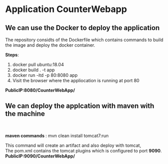 <h1><b>Application CounterWebapp</b></h1>

<h2>We can use the Docker to deploy the application</h2>

The repository considts of the Dockerfile which contains commands to build the image and deploy the docker container.

<b>Steps</b>: 
  1) docker pull ubuntu:18.04
  2) docker build . -t app
  3) docker run -itd -p 80:8080 app
  4) Visit the browser where the appliocation is running at port 80
<b>    
 PublicIP:8080/CounterWebApp/
</b>
  


<h2>We can deploy the applcation with maven with the machine</h2><br>

<b>maven commands </b>:  mvn clean install tomcat7:run <br>

This command will create an artifact and also deploy with tomcat,<br> The pom.xml contains the tomcat plugins which is configured to port <b>9090</b>.<br>
<b>
 PublicIP:9090/CounterWebApp/
</b>
